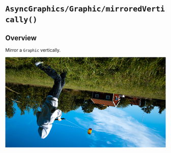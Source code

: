 # ``AsyncGraphics/Graphic/mirroredVertically()``

## Overview

Mirror a ``Graphic`` vertically.

![Vertical Mirror](https://github.com/heestand-xyz/AsyncGraphics-Docs/blob/main/Images/Effects/Mirror-Vertical.png?raw=true)
 
